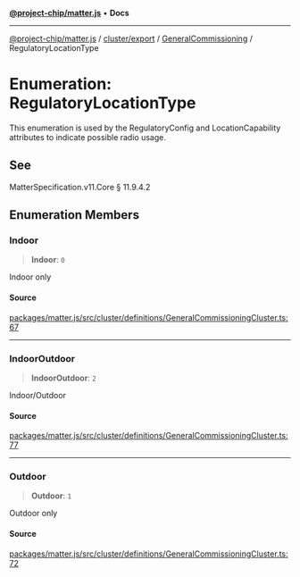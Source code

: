 [**@project-chip/matter.js**](../../../../../README.md) • **Docs**

***

[@project-chip/matter.js](../../../../../modules.md) / [cluster/export](../../../README.md) / [GeneralCommissioning](../README.md) / RegulatoryLocationType

# Enumeration: RegulatoryLocationType

This enumeration is used by the RegulatoryConfig and LocationCapability attributes to indicate possible radio
usage.

## See

MatterSpecification.v11.Core § 11.9.4.2

## Enumeration Members

### Indoor

> **Indoor**: `0`

Indoor only

#### Source

[packages/matter.js/src/cluster/definitions/GeneralCommissioningCluster.ts:67](https://github.com/project-chip/matter.js/blob/7a8cbb56b87d4ccf34bec5a9a95ab40a1711324f/packages/matter.js/src/cluster/definitions/GeneralCommissioningCluster.ts#L67)

***

### IndoorOutdoor

> **IndoorOutdoor**: `2`

Indoor/Outdoor

#### Source

[packages/matter.js/src/cluster/definitions/GeneralCommissioningCluster.ts:77](https://github.com/project-chip/matter.js/blob/7a8cbb56b87d4ccf34bec5a9a95ab40a1711324f/packages/matter.js/src/cluster/definitions/GeneralCommissioningCluster.ts#L77)

***

### Outdoor

> **Outdoor**: `1`

Outdoor only

#### Source

[packages/matter.js/src/cluster/definitions/GeneralCommissioningCluster.ts:72](https://github.com/project-chip/matter.js/blob/7a8cbb56b87d4ccf34bec5a9a95ab40a1711324f/packages/matter.js/src/cluster/definitions/GeneralCommissioningCluster.ts#L72)
